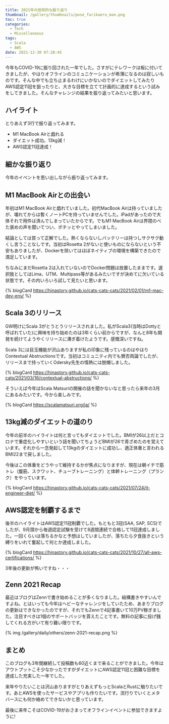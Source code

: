 ```yaml
---
title: 2021年の技術的な振り返り
thumbnail: /gallery/thumbnails/pose_furikaeru_man.png
toc: true
categories:
  - Tech
  - Miscellaneous
tags:
  - Scala
  - AWS
date: 2021-12-30 07:28:45
---
```

今年もCOVID-19に振り回された一年でした。さすがにテレワークは板に付いてきましたが、やはりオフラインのコミュニケーションが希薄になるのは寂しいものです。そんな中でも立ち止まるわけにいかないのでダイエットしてみたりAWS認定11冠を狙ったりと、大きな目標を立てて計画的に達成するという試みをしてきました。そんなチャレンジの結果を振り返ってみたいと思います。

<!-- more -->
## ハイライト

とりあえず3行で振り返ってみます。

- M1 MacBook Airと戯れる
- ダイエット成功。13kg減！
- AWS認定11冠達成！

## 細かな振り返り

今年のイベントを思い出しながら振り返ってみます。

## M1 MacBook Airとの出会い

年初はM1 MacBook Airと戯れていました。初代MacBook Airは持っていましたが、壊れてからは暫くノートPCを持っていませんでした。iPadがあったので大体それで用件は済んでしまっていたからです。でもM1 MacBook Airは界隈のべた褒めの声を聞いてつい、ポチッとやってしまいました。

結論としては買って正解でした。熱くならないしバッテリーは持つしサクサク動くし言うことなしです。当初はRosetta 2がないと使いものにならないという不安もありましたが、Dockerを除いてはほぼネイティブの環境を構築できたので満足しています。

ちなみにまだRosetta 2は入れていないのでDocker問題は放置したままです。選択肢としてはLima、UTM、Multipass等があるみたいですが決めてに欠いている状態です。その内いろいろ試して見たいと思います。

{% blogCard https://hinastory.github.io/cats-cats-cats/2021/02/01/m1-mac-dev-env/ %}

## Scala 3のリリース

GW明けにScala 3がとうとうリリースされました。私がScala3(当時はDottyと呼ばれていた)に興味を持ち始めたのは3年くらい前からですが、なんと8年も開発を続けてようやくリリースに漕ぎ着けたようです。感慨深いですね。

Scala 3には目玉機能が沢山ありますが私の印象に残っているのはやはりContextual Abstructionsです。当初はコミュニティ内でも賛否両論でしたが、リリースまで持っていくOdersky先生の情熱には脱帽しました。

{% blogCard https://hinastory.github.io/cats-cats-cats/2021/03/16/contextual-abstructions/ %}

そういえば今年はScala Matsuriの開催の話を聞かないなと思ったら来年の3月にあるみたいです。今から楽しみです。

{% blogCard https://scalamatsuri.org/ja/ %}

## 13kg減のダイエットの道のり

今年の前半のハイライトは何と言ってもダイエットでした。BMIが26以上だとコロナで重症化しやすいという話を聞いてちょうどBMIが26で青ざめたのを覚えています。それから一念発起して13kgのダイエットに成功し、適正体重と言われるBMI22まで戻しました。

今後はこの体重をどうやって維持するかが焦点になりますが、現在は朝イチで筋トレ（腹筋、スクワット、チューブトレーニング）と体幹トレーニング（プランク）をやっています。

{% blogCard https://hinastory.github.io/cats-cats-cats/2021/07/24/it-engineer-diet/ %}

## AWS認定を制覇するまで

後半のハイライトはAWS認定11冠制覇でした。もともと3冠(SAA, SAP, SCS)でしたが、9月頭から毎週認定試験を受けて8週間連続で合格して11冠達成しました。一回くらいは落ちるかなと予想はしていましたが、落ちたら夕食抜きという縛りをいれて奮起して何とか達成しました。

{% blogCard https://hinastory.github.io/cats-cats-cats/2021/10/27/all-aws-certifications/ %}

3年後の更新が怖いですね・・・

## Zenn 2021 Recap

最近はブログはZennで書き始めることが多くなりました。結構書きやすいんですよね。とはいっても今年はヘビーなチャレンジをしていたため、あまりブログの更新はできなかったのですが、それでもZennで4記事書いて10万PV稼ぎました。注目すべきは1個のサポートバッジを貰えたことです。無料の記事に投げ銭してくれる方がいて有り難い限りです。

{% img /gallery/daily/others/zenn-2021-recap.png  %}

## まとめ

このブログも3年間継続して投稿数も60近くまで来ることができました。今年はアウトプットこそ少なかったですがダイエットにAWS認定11冠と困難な目標を達成した充実した一年でした。

来年やりたいことは沢山ありますがとりあえずもっとScalaとRustに触りたいです。あとAWSを使ったサービスやアプリも作りたいです。流行りでいくとメタバースにも何か絡めてできないかと思っています。

最後に来年こそはCOVID-19がおさまってオフラインイベントに参加できますように!
